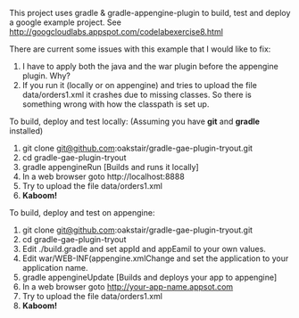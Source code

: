 This project uses gradle & gradle-appengine-plugin to build, test and deploy a google example project. 
See http://googcloudlabs.appspot.com/codelabexercise8.html

There are current some issues with this example that I would like to fix:

1. I have to apply both the java and the war plugin before the appengine plugin. Why?
1.  If you run it (locally or on appengine) and tries to upload the file data/orders1.xml it crashes due to missing classes. 
So there is something wrong with how the classpath is set up.

To build, deploy and test locally: (Assuming you have **git** and **gradle** installed)

1. git clone git@github.com:oakstair/gradle-gae-plugin-tryout.git
1. cd gradle-gae-plugin-tryout
1. gradle appengineRun              [Builds and runs it locally]
1. In a web browser goto http://localhost:8888
1. Try to upload the file data/orders1.xml
1. **Kaboom!**

To build, deploy and test on appengine:

1. git clone git@github.com:oakstair/gradle-gae-plugin-tryout.git
1. cd gradle-gae-plugin-tryout
1. Edit ./build.gradle and set appId and appEamil to your own values.
1. Edit war/WEB-INF(appengine.xmlChange and set the application to your application name.
1. gradle appengineUpdate          [Builds and deploys your app to appengine]
1. In a web browser goto http://your-app-name.appsot.com
1. Try to upload the file data/orders1.xml
1. **Kaboom!**
